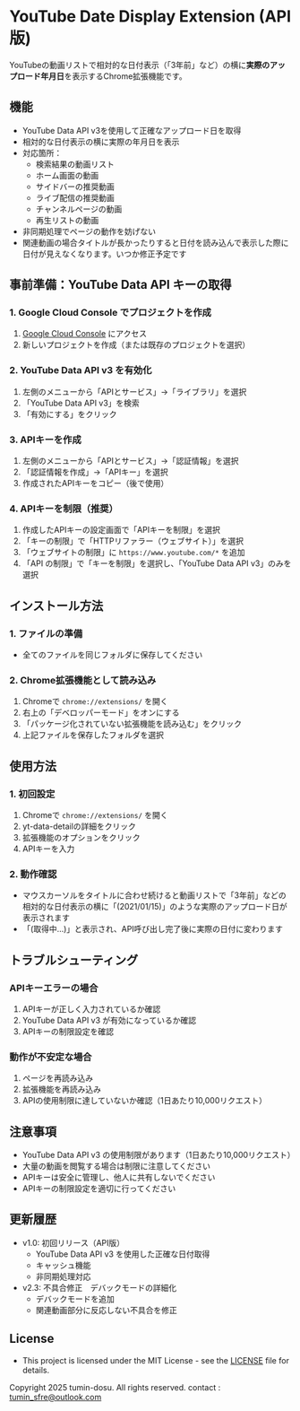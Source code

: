 # YouTube Date Display Extension (API版)

YouTubeの動画リストで相対的な日付表示（「3年前」など）の横に**実際のアップロード年月日**を表示するChrome拡張機能です。

## 機能

- YouTube Data API v3を使用して正確なアップロード日を取得
- 相対的な日付表示の横に実際の年月日を表示
- 対応箇所：
  - 検索結果の動画リスト
  - ホーム画面の動画
  - サイドバーの推奨動画
  - ライブ配信の推奨動画
  - チャンネルページの動画
  - 再生リストの動画
- 非同期処理でページの動作を妨げない
- 関連動画の場合タイトルが長かったりすると日付を読み込んで表示した際に日付が見えなくなります。いつか修正予定です

## 事前準備：YouTube Data API キーの取得

### 1. Google Cloud Console でプロジェクトを作成

1. [Google Cloud Console](https://console.cloud.google.com/) にアクセス
2. 新しいプロジェクトを作成（または既存のプロジェクトを選択）

### 2. YouTube Data API v3 を有効化

1. 左側のメニューから「APIとサービス」→「ライブラリ」を選択
2. 「YouTube Data API v3」を検索
3. 「有効にする」をクリック

### 3. APIキーを作成

1. 左側のメニューから「APIとサービス」→「認証情報」を選択
2. 「認証情報を作成」→「APIキー」を選択
3. 作成されたAPIキーをコピー（後で使用）

### 4. APIキーを制限（推奨）

1. 作成したAPIキーの設定画面で「APIキーを制限」を選択
2. 「キーの制限」で「HTTPリファラー（ウェブサイト）」を選択
3. 「ウェブサイトの制限」に `https://www.youtube.com/*` を追加
4. 「API の制限」で「キーを制限」を選択し、「YouTube Data API v3」のみを選択

## インストール方法

### 1. ファイルの準備

- 全てのファイルを同じフォルダに保存してください

### 2. Chrome拡張機能として読み込み

1. Chromeで `chrome://extensions/` を開く
2. 右上の「デベロッパーモード」をオンにする
3. 「パッケージ化されていない拡張機能を読み込む」をクリック
4. 上記ファイルを保存したフォルダを選択

## 使用方法

### 1. 初回設定

1. Chromeで `chrome://extensions/` を開く
2. yt-data-detailの詳細をクリック
3. 拡張機能のオプションをクリック
4. APIキーを入力

### 2. 動作確認

- マウスカーソルをタイトルに合わせ続けると動画リストで「3年前」などの相対的な日付表示の横に「(2021/01/15)」のような実際のアップロード日が表示されます
- 「(取得中...)」と表示され、API呼び出し完了後に実際の日付に変わります

## トラブルシューティング

### APIキーエラーの場合

1. APIキーが正しく入力されているか確認
2. YouTube Data API v3 が有効になっているか確認
3. APIキーの制限設定を確認

### 動作が不安定な場合

1. ページを再読み込み
2. 拡張機能を再読み込み
3. APIの使用制限に達していないか確認（1日あたり10,000リクエスト）

## 注意事項

- YouTube Data API v3 の使用制限があります（1日あたり10,000リクエスト）
- 大量の動画を閲覧する場合は制限に注意してください
- APIキーは安全に管理し、他人に共有しないでください
- APIキーの制限設定を適切に行ってください

## 更新履歴

- v1.0: 初回リリース（API版）
  - YouTube Data API v3 を使用した正確な日付取得
  - キャッシュ機能
  - 非同期処理対応
- v2.3: 不具合修正　デバックモードの詳細化
  - デバックモードを追加
  - 関連動画部分に反応しない不具合を修正

## License

  - This project is licensed under the MIT License - see the [LICENSE](LICENSE) file for details.

Copyright 2025 tumin-dosu. All rights reserved. contact : tumin_sfre@outlook.com